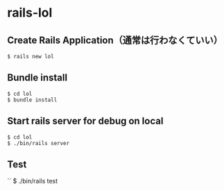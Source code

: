 # rails-lol

## Create Rails Application（通常は行わなくていい）

```
$ rails new lol
```

## Bundle install

```
$ cd lol
$ bundle install
```

## Start rails server for debug on local

```
$ cd lol
$ ./bin/rails server
```

## Test

``
$ ./bin/rails test
```

